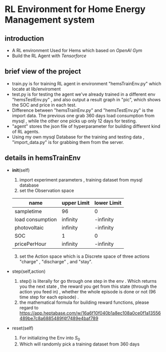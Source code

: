 # RL Environment for Home Energy Management system

## introduction

- A RL environment Used for Hems which based on *OpenAI Gym*
- Build the RL Agent with *Tensorforce*

## brief view of the project
-  train.py is for training RL agent in environment "hemsTrainEnv.py" which locate at lib/enviroment
-  test.py is for testing the agent we've already trained in a different env "hemsTestEnv.py" , and also output a result graph in "pic", which shows the SOC and price in each test.
-  Difference between  "hemsTrainEnv.py" and "hemsTestEnv.py" is the import data. The previous one grab 360 days load consumption from mysql , while the other one picks up only 12 days for testing.
-  "agent" stores the json file of hyperparameter for building different kind of RL agents.
- Using my own mysql Database for the training and testing data , "import_data.py" is for grabbing them from the server.

## details in hemsTrainEnv
- __init__(self)
    1. import experiment parameters , training dataset from mysql database
    1. set the Observation space

    | name | upper Limit   | lower Limit |
    | --- |    ---    | --- |
    | sampletime    |     96       |   0    | 
    | load consumption   |     infinity       | -infinity      | 
    | photovoltaic    |    infinity        |   -infinity    | 
    | SOC    |     1     |   0    | 
    | pricePerHour    |   infinity         |  -infinity     |
    3. set the Action space
    which is a Discrete space of three actions "charge" , "discharge" , and "stay".  
- step(self,action)
    1. step() is literally for go through one step in the env . Which returns you the next state , the reward you get from this state (through the action you feed in) , whether the whole episode is done or not (96 time step for each episode) .
    2. the mathematical formula for building reward functions, please regard to https://app.heptabase.com/w/16a6f10f040b1a8ec108a0ce0f1a13556489be7c8a6885489f4f7489e4baf789
- reset(self)
    1. For initializing the Env into $S_0$
    2. Which will randomly pick a training dataset from 360 days 


    
